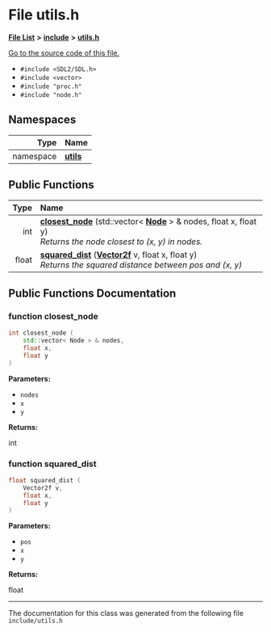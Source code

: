 
# File utils.h


[**File List**](files.md) **>** [**include**](dir_d44c64559bbebec7f509842c48db8b23.md) **>** [**utils.h**](utils_8h.md)

[Go to the source code of this file.](utils_8h_source.md)



* `#include <SDL2/SDL.h>`
* `#include <vector>`
* `#include "proc.h"`
* `#include "node.h"`









## Namespaces

| Type | Name |
| ---: | :--- |
| namespace | [**utils**](namespaceutils.md) <br> |






## Public Functions

| Type | Name |
| ---: | :--- |
|  int | [**closest\_node**](utils_8h.md#function-closest-node) (std::vector&lt; [**Node**](classNode.md) &gt; & nodes, float x, float y) <br>_Returns the node closest to (x, y) in nodes._  |
|  float | [**squared\_dist**](utils_8h.md#function-squared-dist) ([**Vector2f**](structVector2f.md) v, float x, float y) <br>_Returns the squared distance between pos and (x, y)_  |








## Public Functions Documentation


### function closest\_node 


```cpp
int closest_node (
    std::vector< Node > & nodes,
    float x,
    float y
) 
```




**Parameters:**


* `nodes` 
* `x` 
* `y` 



**Returns:**

int 




        

### function squared\_dist 


```cpp
float squared_dist (
    Vector2f v,
    float x,
    float y
) 
```




**Parameters:**


* `pos` 
* `x` 
* `y` 



**Returns:**

float 




        

------------------------------
The documentation for this class was generated from the following file `include/utils.h`